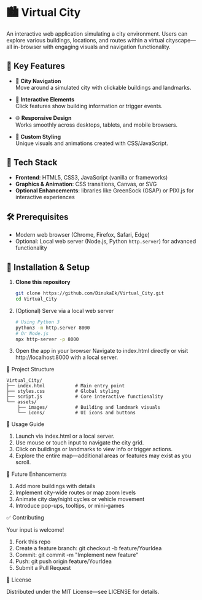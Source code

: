 # 🏙️ Virtual City

An interactive web application simulating a city environment. Users can explore various buildings, locations, and routes within a virtual cityscape—all in-browser with engaging visuals and navigation functionality.

## 🚀 Key Features

- 🏢 **City Navigation**  
  Move around a simulated city with clickable buildings and landmarks.

- 📍 **Interactive Elements**  
  Click features show building information or trigger events.

- 🌐 **Responsive Design**  
  Works smoothly across desktops, tablets, and mobile browsers.

- 🎨 **Custom Styling**  
  Unique visuals and animations created with CSS/JavaScript.

## 🧩 Tech Stack

- **Frontend**: HTML5, CSS3, JavaScript (vanilla or frameworks)  
- **Graphics & Animation**: CSS transitions, Canvas, or SVG  
- **Optional Enhancements**: libraries like GreenSock (GSAP) or PIXI.js for interactive experiences

## 🛠️ Prerequisites

- Modern web browser (Chrome, Firefox, Safari, Edge)  
- Optional: Local web server (Node.js, Python `http.server`) for advanced functionality

## 🔧 Installation & Setup

1. **Clone this repository**  
   ```bash
   git clone https://github.com/DinukaEk/Virtual_City.git
   cd Virtual_City
   ```

2. (Optional) Serve via a local web server
   ```bash
   # Using Python 3
   python3 -m http.server 8000  
   # Or Node.js
   npx http-server -p 8000
   ```

3. Open the app in your browser
   Navigate to index.html directly or visit http://localhost:8000 with a local server.


📂 Project Structure
```
Virtual_City/
├── index.html           # Main entry point
├── styles.css           # Global styling
├── script.js            # Core interactive functionality
└── assets/
    ├── images/          # Building and landmark visuals
    └── icons/           # UI icons and buttons

```


🧭 Usage Guide

1. Launch via index.html or a local server.
2. Use mouse or touch input to navigate the city grid.
3. Click on buildings or landmarks to view info or trigger actions.
4. Explore the entire map—additional areas or features may exist as you scroll.


🔮 Future Enhancements

1. Add more buildings with details
2. Implement city-wide routes or map zoom levels
3. Animate city day/night cycles or vehicle movement
4. Introduce pop-ups, tooltips, or mini-games


✅ Contributing

Your input is welcome!
1. Fork this repo
2. Create a feature branch: git checkout -b feature/YourIdea
3. Commit: git commit -m "Implement new feature"
4. Push: git push origin feature/YourIdea
5. Submit a Pull Request


📄 License

Distributed under the MIT License—see LICENSE for details.
